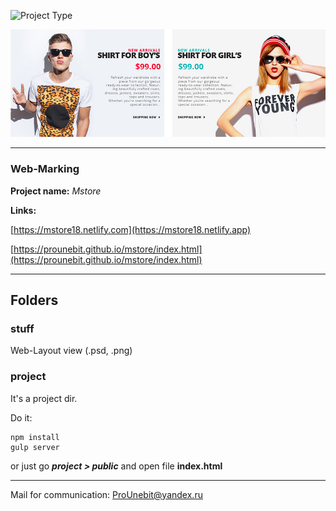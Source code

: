 ![Project Type](https://image.ibb.co/ea1Gx7/readme_pic.jpg)

![Project Type](stuff/Details.jpg)
- - -
### Web-Marking
**Project name:** *Mstore*

**Links:** 

[https://mstore18.netlify.com](https://mstore18.netlify.app)

[https://prounebit.github.io/mstore/index.html](https://prounebit.github.io/mstore/index.html)
- - -
## Folders
### stuff
Web-Layout view (.psd, .png)
### project
It's a project dir.

Do it:
```
npm install
gulp server
```
or just go _**project > public**_ and open file **index.html**
- - -
Mail for communication: <ProUnebit@yandex.ru>
